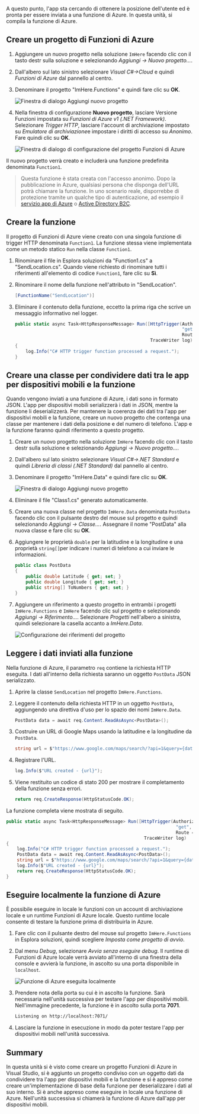A questo punto, l'app sta cercando di ottenere la posizione dell'utente ed è pronta per essere inviata a una funzione di Azure. In questa unità, si compila la funzione di Azure.

## <a name="create-an-azure-functions-project"></a>Creare un progetto di Funzioni di Azure

1. Aggiungere un nuovo progetto nella soluzione `ImHere` facendo clic con il tasto destr sulla soluzione e selezionando *Aggiungi -> Nuovo progetto...*.

1. Dall'albero sul lato sinistro selezionare *Visual C#->Cloud* e quindi *Funzioni di Azure* dal pannello al centro.

1. Denominare il progetto "ImHere.Functions" e quindi fare clic su **OK**.

    ![Finestra di dialogo Aggiungi nuovo progetto](../media/5-add-new-functions-project.png)

1. Nella finestra di configurazione **Nuovo progetto**, lasciare Versione Funzioni impostata su *Funzioni di Azure v1 (.NET Framework)*. Selezionare *Trigger HTTP*, lasciare l'account di archiviazione impostato su *Emulatore di archiviazione*e impostare i diritti di accesso su *Anonimo*. Fare quindi clic su **OK**.

    ![Finestra di dialogo di configurazione del progetto Funzioni di Azure](../media/5-configure-trigger.png)

Il nuovo progetto verrà creato e includerà una funzione predefinita denominata `Function1`.

> Questa funzione è stata creata con l'accesso anonimo. Dopo la pubblicazione in Azure, qualsiasi persona che disponga dell'URL potrà chiamare la funzione. In uno scenario reale, disporrebbe di protezione tramite un qualche tipo di autenticazione, ad esempio il [servizio app di Azure](https://docs.microsoft.com/azure/app-service/app-service-authentication-overview) o [Active Directory B2C](https://docs.microsoft.com/azure/active-directory-b2c).

## <a name="create-the-function"></a>Creare la funzione

Il progetto di Funzioni di Azure viene creato con una singola funzione di trigger HTTP denominata `Function1`. La funzione stessa viene implementata come un metodo statico `Run` nella classe `Function1`.

1. Rinominare il file in Esplora soluzioni da "Function1.cs" a "SendLocation.cs". Quando viene richiesto di rinominare tutti i riferimenti all'elemento di codice `Function1`, fare clic su **Sì**.

1. Rinominare il nome della funzione nell'attributo in "SendLocation".

    ```cs
    [FunctionName("SendLocation")]
    ```

1. Eliminare il contenuto della funzione, eccetto la prima riga che scrive un messaggio informativo nel logger.

    ```cs
    public static async Task<HttpResponseMessage> Run([HttpTrigger(AuthorizationLevel.Anonymous,
                                                                   "get", "post",
                                                                   Route = null)]HttpRequestMessage req,
                                                       TraceWriter log)
    {
        log.Info("C# HTTP trigger function processed a request.");
    }
    ```

## <a name="create-a-class-to-share-data-between-the-mobile-app-and-function"></a>Creare una classe per condividere dati tra le app per dispositivi mobili e la funzione

Quando vengono inviati a una funzione di Azure, i dati sono in formato JSON. L'app per dispositivi mobili serializzerà i dati in JSON, mentre la funzione li deserializzerà. Per mantenere la coerenza dei dati tra l'app per dispositivi mobili e la funzione, creare un nuovo progetto che contenga una classe per mantenere i dati della posizione e del numero di telefono. L'app e la funzione faranno quindi riferimento a questo progetto.

1. Creare un nuovo progetto nella soluzione `ImHere` facendo clic con il tasto destr sulla soluzione e selezionando *Aggiungi -> Nuovo progetto...*.

1. Dall'albero sul lato sinistro selezionare *Visual C#->.NET Standard* e quindi *Libreria di classi (.NET Standard)* dal pannello al centro.

1. Denominare il progetto "ImHere.Data" e quindi fare clic su **OK**.

    ![Finestra di dialogo Aggiungi nuovo progetto](../media/5-add-new-net-standard-project.png)

1. Eliminare il file "Class1.cs" generato automaticamente.

1. Creare una nuova classe nel progetto `ImHere.Data` denominata `PostData` facendo clic con il pulsante destro del mouse sul progetto e quindi selezionando *Aggiungi -> Classe...*. Assegnare il nome "PostData" alla nuova classe e fare clic su **OK**.

1. Aggiungere le proprietà `double` per la latitudine e la longitudine e una proprietà `string[]`per indicare i numeri di telefono a cui inviare le informazioni.

    ```cs
    public class PostData
    {
        public double Latitude { get; set; }
        public double Longitude { get; set; }
        public string[] ToNumbers { get; set; }
    }
    ```

1. Aggiungere un riferimento a questo progetto in entrambi i progetti `ImHere.Functions` e `ImHere` facendo clic sul progetto e selezionando *Aggiungi -> Riferimento...*. Selezionare *Progetti* nell'albero a sinistra, quindi selezionare la casella accanto a *ImHere.Data*.

    ![Configurazione dei riferimenti del progetto](../media/5-configure-project-references.png)

## <a name="read-the-data-sent-to-the-function"></a>Leggere i dati inviati alla funzione

Nella funzione di Azure, il parametro `req` contiene la richiesta HTTP eseguita. I dati all'interno della richiesta saranno un oggetto `PostData` JSON serializzato.

1. Aprire la classe `SendLocation` nel progetto `ImHere.Functions`.

1. Leggere il contenuto della richiesta HTTP in un oggetto `PostData`, aggiungendo una direttiva d'uso per lo spazio dei nomi `ImHere.Data`.

    ```cs
    PostData data = await req.Content.ReadAsAsync<PostData>();
    ```

1. Costruire un URL di Google Maps usando la latitudine e la longitudine da `PostData`.

   ```cs
   string url = $"https://www.google.com/maps/search/?api=1&query={data.Latitude},{data.Longitude}";
   ```

1. Registrare l'URL.

    ```cs
    log.Info($"URL created - {url}");
    ```

1. Viene restituito un codice di stato 200 per mostrare il completamento della funzione senza errori.

    ```cs
    return req.CreateResponse(HttpStatusCode.OK);
    ```

La funzione completa viene mostrata di seguito.

```cs
public static async Task<HttpResponseMessage> Run([HttpTrigger(AuthorizationLevel.Anonymous,
                                                                "get", "post",
                                                                Route = null)]HttpRequestMessage req,
                                                    TraceWriter log)
{
    log.Info("C# HTTP trigger function processed a request.");
    PostData data = await req.Content.ReadAsAsync<PostData>();
    string url = $"https://www.google.com/maps/search/?api=1&query={data.Latitude},{data.Longitude}";
    log.Info($"URL created - {url}");
    return req.CreateResponse(HttpStatusCode.OK);
}
```

## <a name="run-the-azure-function-locally"></a>Eseguire localmente la funzione di Azure

È possibile eseguire in locale le funzioni con un account di archiviazione locale e un runtime Funzioni di Azure locale. Questo runtime locale consente di testare la funzione prima di distribuirla in Azure.

1. Fare clic con il pulsante destro del mouse sul progetto `ImHere.Functions` in Esplora soluzioni, quindi scegliere *Imposta come progetto di avvio*.

1. Dal menu *Debug*, selezionare *Avvia senza eseguire debug*. Il runtime di Funzioni di Azure locale verrà avviato all'interno di una finestra della console e avvierà la funzione, in ascolto su una porta disponibile in `localhost`.

    ![Funzione di Azure eseguita localmente](../media/5-function-running-locally.png)

1. Prendere nota della porta su cui è in ascolto la funzione. Sarà necessaria nell'unità successiva per testare l'app per dispositivi mobili. Nell'immagine precedente, la funzione è in ascolto sulla porta **7071**.

    ```sh
    Listening on http://localhost:7071/
    ```

1. Lasciare la funzione in esecuzione in modo da poter testare l'app per dispositivi mobili nell'unità successiva.

## <a name="summary"></a>Summary

In questa unità si è visto come creare un progetto Funzioni di Azure in Visual Studio, si è aggiunto un progetto condiviso con un oggetto dati da condividere tra l'app per dispositivi mobili e la funzione e si è appreso come creare un'implementazione di base della funzione per deserializzare i dati al suo interno. Si è anche appreso come eseguire in locale una funzione di Azure. Nell'unità successiva si chiamerà la funzione di Azure dall'app per dispositivi mobili.